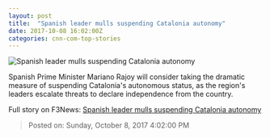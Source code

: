 ```yaml
---
layout: post
title:  "Spanish leader mulls suspending Catalonia autonomy"
date: 2017-10-08 16:02:00Z
categories: cnn-com-top-stories
---
```


![Spanish leader mulls suspending Catalonia autonomy](http://i2.cdn.cnn.com/cnnnext/dam/assets/171007075028-01-catalonia-anti-separatist-madrid-1007-super-tease.jpg)

Spanish Prime Minister Mariano Rajoy will consider taking the dramatic measure of suspending Catalonia's autonomous status, as the region's leaders escalate threats to declare independence from the country.


Full story on F3News: [Spanish leader mulls suspending Catalonia autonomy](http://www.f3nws.com/n/4xWKS)

> Posted on: Sunday, October 8, 2017 4:02:00 PM

